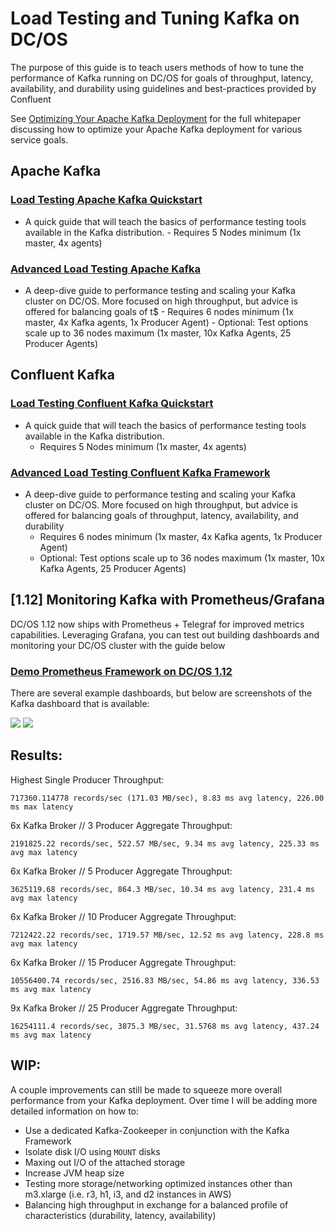 # Load Testing and Tuning Kafka on DC/OS

The purpose of this guide is to teach users methods of how to tune the performance of Kafka running on DC/OS for goals of throughput, latency, availability, and durability using guidelines and best-practices provided by Confluent

See [Optimizing Your Apache Kafka Deployment](https://www.confluent.io/white-paper/optimizing-your-apache-kafka-deployment/) for the full whitepaper discussing how to optimize your Apache Kafka deployment for various service goals.

## Apache Kafka

### [Load Testing Apache Kafka Quickstart](https://github.com/ably77/DCOS-Kafka-Performance/blob/master/Quickstart-kafka.md)
- A quick guide that will teach the basics of performance testing tools available in the Kafka distribution.
        - Requires 5 Nodes minimum (1x master, 4x agents)

### [Advanced Load Testing Apache Kafka](https://github.com/ably77/DCOS-Kafka-Performance/blob/master/AdvancedTuning-kafka.md)
- A deep-dive guide to performance testing and scaling your Kafka cluster on DC/OS. More focused on high throughput, but advice is offered for balancing goals of t$
        - Requires 6 nodes minimum (1x master, 4x Kafka agents, 1x Producer Agent)
        - Optional: Test options scale up to 36 nodes maximum (1x master, 10x Kafka Agents, 25 Producer Agents)

## Confluent Kafka

### [Load Testing Confluent Kafka Quickstart](https://github.com/ably77/DCOS-Kafka-Performance/blob/master/Quickstart-cpkafka.md)
- A quick guide that will teach the basics of performance testing tools available in the Kafka distribution.
	- Requires 5 Nodes minimum (1x master, 4x agents)

### [Advanced Load Testing Confluent Kafka Framework](https://github.com/ably77/DCOS-Kafka-Performance/blob/master/AdvancedTuning-cpkafka.md)
- A deep-dive guide to performance testing and scaling your Kafka cluster on DC/OS. More focused on high throughput, but advice is offered for balancing goals of throughput, latency, availability, and durability
	- Requires 6 nodes minimum (1x master, 4x Kafka agents, 1x Producer Agent)
	- Optional: Test options scale up to 36 nodes maximum (1x master, 10x Kafka Agents, 25 Producer Agents)

## [1.12] Monitoring Kafka with Prometheus/Grafana

DC/OS 1.12 now ships with Prometheus + Telegraf for improved metrics capabilities. Leveraging Grafana, you can test out building dashboards and monitoring your DC/OS cluster with the guide below

### [Demo Prometheus Framework on DC/OS 1.12](https://github.com/ably77/dcos-se/tree/master/Prometheus/1.12_prometheus)

There are several example dashboards, but below are screenshots of the Kafka dashboard that is available:

![](https://github.com/ably77/dcos-se/blob/master/Prometheus/resources/kafka-dashboard1.png)
![](https://github.com/ably77/dcos-se/blob/master/Prometheus/resources/kafka-dashboard2.png)


## Results:

Highest Single Producer Throughput:
```
717360.114778 records/sec (171.03 MB/sec), 8.83 ms avg latency, 226.00 ms max latency
```

6x Kafka Broker // 3 Producer Aggregate Throughput:
```
2191825.22 records/sec, 522.57 MB/sec, 9.34 ms avg latency, 225.33 ms avg max latency
```

6x Kafka Broker // 5 Producer Aggregate Throughput:
```
3625119.68 records/sec, 864.3 MB/sec, 10.34 ms avg latency, 231.4 ms avg max latency
```

6x Kafka Broker // 10 Producer Aggregate Throughput:
```
7212422.22 records/sec, 1719.57 MB/sec, 12.52 ms avg latency, 228.8 ms avg max latency
```

6x Kafka Broker // 15 Producer Aggregate Throughput:
```
10556400.74 records/sec, 2516.83 MB/sec, 54.86 ms avg latency, 336.53 ms avg max latency
```

9x Kafka Broker // 25 Producer Aggregate Throughput:
```
16254111.4 records/sec, 3875.3 MB/sec, 31.5768 ms avg latency, 437.24 ms avg max latency
```

## WIP:

A couple improvements can still be made to squeeze more overall performance from your Kafka deployment. Over time I will be adding more detailed information on how to:
- Use a dedicated Kafka-Zookeeper in conjunction with the Kafka Framework
- Isolate disk I/O using `MOUNT` disks
- Maxing out I/O of the attached storage
- Increase JVM heap size
- Testing more storage/networking optimized instances other than m3.xlarge (i.e. r3, h1, i3, and d2 instances in AWS)
- Balancing high throughput in exchange for a balanced profile of characteristics (durability, latency, availability)
